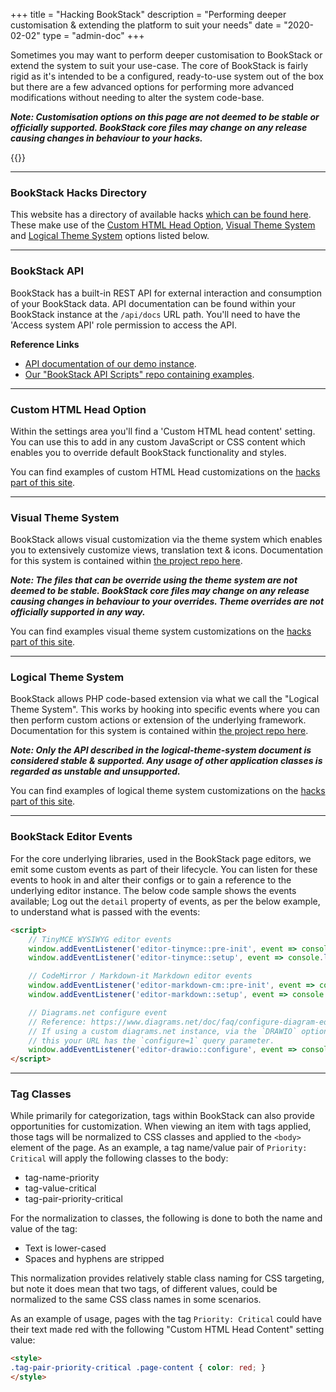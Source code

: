 +++
title = "Hacking BookStack"
description = "Performing deeper customisation & extending the platform to suit your needs"
date = "2020-02-02"
type = "admin-doc"
+++

Sometimes you may want to perform deeper customisation to BookStack or extend the system to suit your use-case. The core of BookStack is fairly rigid as it's intended to be a configured, ready-to-use system out of the box but there are a few advanced options for performing more advanced modifications without needing to alter the system code-base.

_**Note: Customisation options on this page are not deemed to be stable or officially supported. BookStack core files may change on any release causing changes in behaviour to your hacks.**_

{{<toc>}}

---

### BookStack Hacks Directory

This website has a directory of available hacks [which can be found here](/hacks/).
These make use of the [Custom HTML Head Option](#custom-html-head-option), [Visual Theme System](#visual-theme-system) and [Logical Theme System](#logical-theme-system) options listed below.

---

### BookStack API

BookStack has a built-in REST API for external interaction and consumption of your BookStack data. API documentation can be found within your BookStack instance at the `/api/docs` URL path. You'll need to have the 'Access system API' role permission to access the API.

**Reference Links**

- [API documentation of our demo instance](https://demo.bookstackapp.com/api/docs).
- [Our "BookStack API Scripts" repo containing examples](https://github.com/BookStackApp/api-scripts).

---

### Custom HTML Head Option

Within the settings area you'll find a 'Custom HTML head content' setting. You can use this to add in any custom JavaScript or CSS content which enables you to override default BookStack functionality and styles.

You can find examples of custom HTML Head customizations on the [hacks part of this site](/hacks/).

---

### Visual Theme System

BookStack allows visual customization via the theme system which enables you to extensively customize views, translation text & icons.
Documentation for this system is contained within [the project repo here](https://github.com/BookStackApp/BookStack/blob/development/dev/docs/visual-theme-system.md).

_**Note: The files that can be override using the theme system are not deemed to be stable. BookStack core files may change on any release causing changes in behaviour to your overrides. Theme overrides are not officially supported in any way.**_

You can find examples visual theme system customizations on the [hacks part of this site](/hacks/).

---

### Logical Theme System

BookStack allows PHP code-based extension via what we call the "Logical Theme System". 
This works by hooking into specific events where you can then perform custom actions or extension of the underlying framework.
Documentation for this system is contained within [the project repo here](https://github.com/BookStackApp/BookStack/blob/development/dev/docs/logical-theme-system.md).

_**Note: Only the API described in the logical-theme-system document is considered stable & supported. Any usage of other application classes is regarded as unstable and unsupported.**_

You can find examples of logical theme system customizations on the [hacks part of this site](/hacks/).

---

### BookStack Editor Events

For the core underlying libraries, used in the BookStack page editors, we emit some custom events as part of their lifecycle.
You can listen for these events to hook in and alter their configs or to gain a reference to the underlying editor instance.
The below code sample shows the events available; Log out the `detail` property of events, as per the below example, to understand what is passed with the events:

```html
<script>
	// TinyMCE WYSIWYG editor events
	window.addEventListener('editor-tinymce::pre-init', event => console.log('TINYMCE-PRE_INIT', event.detail));
	window.addEventListener('editor-tinymce::setup', event => console.log('TINYMCE-SETUP', event.detail));

	// CodeMirror / Markdown-it Markdown editor events
	window.addEventListener('editor-markdown-cm::pre-init', event => console.log('MARKDOWN-CODEMIRROR-PRE_INIT', event.detail));
	window.addEventListener('editor-markdown::setup', event => console.log('MARKDOWN-EDITOR-SETUP', event.detail));

	// Diagrams.net configure event
	// Reference: https://www.diagrams.net/doc/faq/configure-diagram-editor
	// If using a custom diagrams.net instance, via the `DRAWIO` option, you will need to ensure
	// this your URL has the `configure=1` query parameter.
	window.addEventListener('editor-drawio::configure', event => console.log('DIAGRAMS.NET-CONFIGURE', event.detail));
</script>
```

---

### Tag Classes

While primarily for categorization, tags within BookStack can also provide opportunities for customization.
When viewing an item with tags applied, those tags will be normalized to CSS classes and applied to the `<body>` element of the page. As an example, a tag name/value pair of `Priority: Critical` will apply the following classes to the body:

- tag-name-priority
- tag-value-critical
- tag-pair-priority-critical

For the normalization to classes, the following is done to both the name and value of the tag:

- Text is lower-cased
- Spaces and hyphens are stripped

This normalization provides relatively stable class naming for CSS targeting, but note it does mean that two tags, of different values, could be normalized to the same CSS class names in some scenarios.

As an example of usage, pages with the tag `Priority: Critical` could have their text made red with the following "Custom HTML Head Content" setting value:

```html
<style>
.tag-pair-priority-critical .page-content { color: red; }
</style>
```